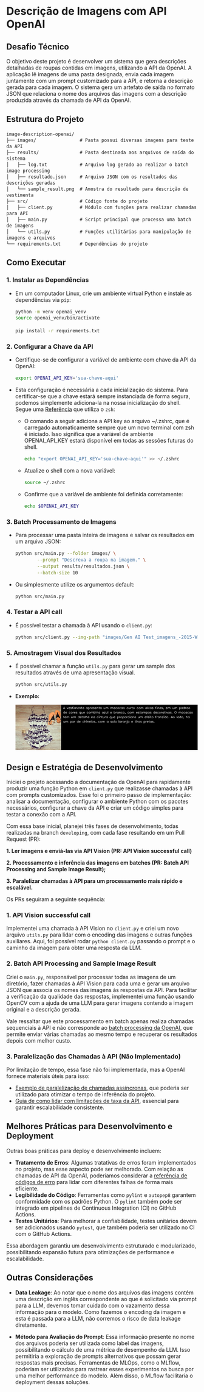 # Descrição de Imagens com API OpenAI

## Desafio Técnico

O objetivo deste projeto é desenvolver um sistema que gera descrições detalhadas de roupas contidas em imagens, utilizando a API da OpenAI. A aplicação lê imagens de uma pasta designada, envia cada imagem juntamente com um prompt customizado para a API, e retorna a descrição gerada para cada imagem. O sistema gera um artefato de saída no formato JSON que relaciona o nome dos arquivos das imagens com a descrição produzida através da chamada de API da OpenAI.


## Estrutura do Projeto

```
image-description-openai/
├── images/                # Pasta possui diversas imagens para teste da API
├── results/               # Pasta destinada aos arquivos de saída do sistema
│   ├── log.txt            # Arquivo log gerado ao realizar o batch image processing
│   ├── resultado.json     # Arquivo JSON com os resultados das descrições geradas
│   └── sample_result.png  # Amostra do resultado para descrição de vestimenta
├── src/                   # Código fonte do projeto
│   ├── client.py          # Módulo com funções para realizar chamadas para API
│   ├── main.py            # Script principal que processa uma batch de imagens
│   └── utils.py           # Funções utilitárias para manipulação de imagens e arquivos
└── requirements.txt   	   # Dependências do projeto
```

## Como Executar

### 1. **Instalar as Dependências**

   - Em um computador Linux, crie um ambiente virtual Python e instale as dependências via `pip`:
	   ```sh
	   python -m venv openai_venv
	   source openai_venv/bin/activate

	   pip install -r requirements.txt
	   ```

### 2. **Configurar a Chave da API**

   - Certifique-se de configurar a variável de ambiente com chave da API da OpenAI:
	   ```sh
	   export OPENAI_API_KEY='sua-chave-aqui'
	   ```
   - Esta configuração é necessária a cada inicialização do sistema. Para certificar-se que a chave estará sempre instanciada de forma segura, podemos simplemente adiciona-la na nossa inicialização do shell. Segue uma  [Referência](https://help.openai.com/en/articles/5112595-best-practices-for-api-key-safety) que utiliza o `zsh`:
   
		- O comando a seguir adiciona a API key ao arquivo ~/.zshrc, que é carregado automaticamente sempre que um novo terminal com zsh é iniciado. Isso significa que a variável de ambiente OPENAI_API_KEY estará disponível em todas as sessões futuras do shell.
		   ```sh
		   echo "export OPENAI_API_KEY='sua-chave-aqui'" >> ~/.zshrc
		   ```
		- Atualize o shell com a nova variável:
		   ```sh
		   source ~/.zshrc
		   ```
		- Confirme que a variável de ambiente foi definida corretamente:  
		   ```sh
		   echo $OPENAI_API_KEY
		   ```

### 3. **Batch Processamento de Imagens**

- Para processar uma pasta inteira de imagens e salvar os resultados em um arquivo JSON:

	```sh
	python src/main.py --folder images/ \
			--prompt "Descreva a roupa na imagem." \
			--output results/resultados.json \
			--batch-size 10
	```
- Ou simplesmente utilize os argumentos default:

	```sh
	python src/main.py
	```
	
### 4. **Testar a API call**

- É possível testar a chamada à API usando o `client.py`:
   ```sh
   python src/client.py --img-path "images/Gen AI Test_imagens_-2015-Women-two-pieces-set-summer-jumpsuit-solid-Lace-stitching-tassel-backless-hollow-out-rompers.jpg_220x220.jpg" --prompt "Descreva a roupa na imagem."
   ```

### 5. **Amostragem Visual dos Resultados**

- É possível chamar a função `utils.py` para gerar um sample dos resultados através de uma apresentação visual.
	```sh
	python src/utils.py
	```
	
- **Exemplo:**

	![sample_result](results/sample_result.png)

## Design e Estratégia de Desenvolvimento

Iniciei o projeto acessando a documentação da OpenAI para rapidamente produzir uma função Python em `client.py` que realizasse chamadas à API com prompts customizados. Esse foi o primeiro passo de implementação: analisar a documentação, configurar o ambiente Python com os pacotes necessários, configurar a chave da API e criar um código simples para testar a conexão com a API.

Com essa base inicial, planejei três fases de desenvolvimento, todas realizadas na branch `developing`, com cada fase resultando em um Pull Request (PR):

**1. Ler imagens e enviá-las via API Vision (PR: API Vision successful call)**

**2. Processamento e inferência das imagens em batches (PR: Batch API Processing and Sample Image Result);**

**3. Paralelizar chamadas à API para um processamento mais rápido e escalável.**

Os PRs seguiram a seguinte sequência:

### 1. API Vision successful call
Implementei uma chamada à API Vision no `client.py` e criei um novo arquivo `utils.py` para lidar com o encoding das imagens e outras funções auxiliares. Aqui, foi possível rodar `python client.py` passando o prompt e o caminho da imagem para obter uma resposta da LLM.

### 2. Batch API Processing and Sample Image Result
Criei o `main.py`, responsável por processar todas as imagens de um diretório, fazer chamadas à API Vision para cada uma e gerar um arquivo JSON que associa os nomes das imagens às respostas da API. Para facilitar a verificação da qualidade das respostas, implementei uma função usando OpenCV com a ajuda de uma LLM para gerar imagens contendo a imagem original e a descrição gerada.

Vale ressaltar que este processamento em batch apenas realiza chamadas sequenciais à API e não corresponde ao [batch processing da OpenAI](https://platform.openai.com/docs/guides/batch), que permite enviar várias chamadas ao mesmo tempo e recuperar os resultados depois com melhor custo.

### 3. Paralelização das Chamadas à API (Não Implementado)
Por limitação de tempo, essa fase não foi implementada, mas a OpenAI fornece materiais úteis para isso:
- [Exemplo de paralelização de chamadas assíncronas](https://github.com/openai/openai-cookbook/blob/main/examples/api_request_parallel_processor.py), que poderia ser utilizado para otimizar o tempo de inferência do projeto.
- [Guia de como lidar com limitações de taxa da API](https://cookbook.openai.com/examples/how_to_handle_rate_limits), essencial para garantir escalabilidade consistente.

## Melhores Práticas para Desenvolvimento e Deployment

Outras boas práticas para deploy e desenvolvimento incluem:

- **Tratamento de Erros**: Algumas tratativas de erros foram implementados no projeto, mas esse aspecto pode ser melhorado. Com relação as chamadas de API da OpenAI, poderíamos considerar a [referência de códigos de erro](https://platform.openai.com/docs/guides/error-codes) para lidar com diferentes falhas de forma mais eficiente.
- **Legibilidade do Código**: Ferramentas como `pylint` e `autopep8` garantem conformidade com os padrões Python. O `pylint` também pode ser integrado em pipelines de Continuous Integration (CI) no GitHub Actions.
- **Testes Unitários**: Para melhorar a confiabilidade, testes unitários devem ser adicionados usando `pytest`, que também poderia ser utilizado no CI com o GitHub Actions.

Essa abordagem garantiu um desenvolvimento estruturado e modularizado, possibilitando expansão futura para otimizações de performance e escalabilidade.

## Outras Considerações

- **Data Leakage**: Ao notar que o nome dos arquivos das imagens contém uma descrição em inglês correspondente ao que é solicitado via prompt para a LLM, devemos tomar cuidado com o vazamento dessa informação para o modelo. Como fazemos o encoding da imagem e esta é passada para a LLM, não corremos o risco de data leakage diretamente. 

- **Método para Avaliação do Prompt**: Essa informação presente no nome dos arquivos poderia ser utilizada como label das imagens, possibilitando o cálculo de uma métrica de desempenho da LLM. Isso permitiria a exploração de prompts alternativos que possam gerar respostas mais precisas. Ferramentas de MLOps, como o MLflow, poderiam ser utilizadas para rastrear esses experimentos na busca por uma melhor performance do modelo. Além disso, o MLflow facilitaria o deployment dessas soluções.

